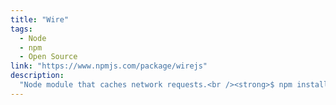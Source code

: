```yaml
---
title: "Wire"
tags: 
  - Node
  - npm
  - Open Source
link: "https://www.npmjs.com/package/wirejs"
description:
  "Node module that caches network requests.<br /><strong>$ npm install -S wirejs</strong>"
---
```

